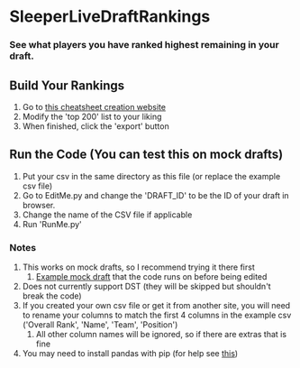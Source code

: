 # SleeperLiveDraftRankings
### See what players you have ranked highest remaining in your draft.

## Build Your Rankings
1) Go to [this cheatsheet creation website](https://www.cheatsheetking.com/Cheatsheets/Edit)
2) Modify the 'top 200' list to your liking
3) When finished, click the 'export' button

## Run the Code (You can test this on mock drafts)
1) Put your csv in the same directory as this file (or replace the example csv file)
2) Go to EditMe.py and change the 'DRAFT_ID' to be the ID of your draft in browser.
3) Change the name of the CSV file if applicable
4) Run 'RunMe.py'


### Notes
1) This works on mock drafts, so I recommend trying it there first
    1) [Example mock draft](https://sleeper.com/draft/nfl/871324733034102784) that the code runs on before being edited
2) Does not currently support DST (they will be skipped but shouldn't break the code)
3) If you created your own csv file or get it from another site, you will need to rename your columns to match the first 4 columns in the example csv ('Overall Rank', 'Name', 'Team', 'Position')
    1) All other column names will be ignored, so if there are extras that is fine
4) You may need to install pandas with pip (for help see [this](https://www.google.com/search?q=install+pandas+with+pip&oq=install+pandas+with+pip&aqs=chrome..69i57.4908j0j4&sourceid=chrome&ie=UTF-8))
